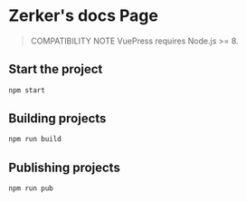 # Zerker's docs Page

> COMPATIBILITY NOTE
> VuePress requires Node.js >= 8.

## Start the project

```javascript
npm start
```

## Building projects

```javascript
npm run build
```

## Publishing projects

```javascript
npm run pub
```
